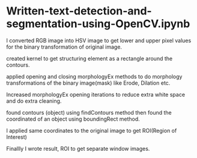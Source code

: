 # Written-text-detection-and-segmentation-using-OpenCV.ipynb
I converted RGB image into HSV image to get lower and upper pixel values for the binary transformation of original image.

created kernel to get structuring element as a rectangle around the contours.

applied opening and closing morphologyEx methods to do morphology transformations of the binary image(mask) like Erode, Dilation etc.

Increased morphologyEx opening iterations to reduce extra white space and do extra cleaning.

found contours (object) using findContours method then found the coordinated of an object using boundingRect method.

I applied same coordinates to the original image to get ROI(Region of Interest)

Finallly I wrote result, ROI to get separate window images.
